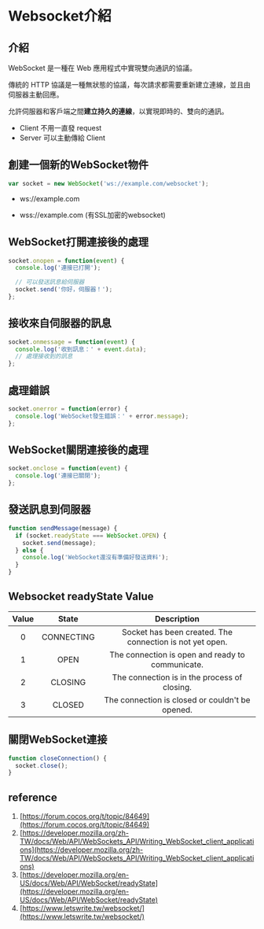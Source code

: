 # Websocket介紹

## 介紹
WebSocket 是一種在 Web 應用程式中實現雙向通訊的協議。

傳統的 HTTP 協議是一種無狀態的協議，每次請求都需要重新建立連線，並且由伺服器主動回應。

允許伺服器和客戶端之間**建立持久的連線**，以實現即時的、雙向的通訊。

* Client 不用一直發 request
* Server 可以主動傳給 Client

## 創建一個新的WebSocket物件
```js
var socket = new WebSocket('ws://example.com/websocket');
```

* ws://example.com 

* wss://example.com (有SSL加密的websocket)

## WebSocket打開連接後的處理
```js
socket.onopen = function(event) {
  console.log('連接已打開');

  // 可以發送訊息給伺服器
  socket.send('你好，伺服器！');
};
```
## 接收來自伺服器的訊息
```js
socket.onmessage = function(event) {
  console.log('收到訊息：' + event.data);
  // 處理接收到的訊息
};
```
## 處理錯誤
```js
socket.onerror = function(error) {
  console.log('WebSocket發生錯誤：' + error.message);
};
```
## WebSocket關閉連接後的處理
```js
socket.onclose = function(event) {
  console.log('連接已關閉');
};
```
## 發送訊息到伺服器
```js
function sendMessage(message) {
  if (socket.readyState === WebSocket.OPEN) {
    socket.send(message);
  } else {
    console.log('WebSocket還沒有準備好發送資料');
  }
}
```

## Websocket readyState Value
|  Value   | State  | Description |
|  :----:  | :----:  | :----: |
|0|CONNECTING|Socket has been created. The connection is not yet open.|
|1|OPEN|The connection is open and ready to communicate.|
|2|CLOSING|The connection is in the process of closing.|
|3|CLOSED|The connection is closed or couldn't be opened.|

## 關閉WebSocket連接
```js
function closeConnection() {
  socket.close();
}
```



## reference
1. [https://forum.cocos.org/t/topic/84649](https://forum.cocos.org/t/topic/84649)
2. [https://developer.mozilla.org/zh-TW/docs/Web/API/WebSockets_API/Writing_WebSocket_client_applications](https://developer.mozilla.org/zh-TW/docs/Web/API/WebSockets_API/Writing_WebSocket_client_applications)
3. [https://developer.mozilla.org/en-US/docs/Web/API/WebSocket/readyState](https://developer.mozilla.org/en-US/docs/Web/API/WebSocket/readyState)
4. [https://www.letswrite.tw/websocket/](https://www.letswrite.tw/websocket/)